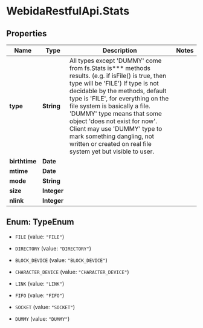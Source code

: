 # WebidaRestfulApi.Stats

## Properties
Name | Type | Description | Notes
------------ | ------------- | ------------- | -------------
**type** | **String** | All types except &#39;DUMMY&#39; come from fs.Stats is*** methods results. (e.g. if isFile() is true, then type will be &#39;FILE&#39;) If type is not decidable by the methods, default type is &#39;FILE&#39;, for everything on the file system is basically a file. &#39;DUMMY&#39; type means that some object &#39;does not exist for now&#39;. Client may use &#39;DUMMY&#39; type to mark something dangling, not written or created on real file system yet but visible to user.  | 
**birthtime** | **Date** |  | 
**mtime** | **Date** |  | 
**mode** | **String** |  | 
**size** | **Integer** |  | 
**nlink** | **Integer** |  | 


<a name="TypeEnum"></a>
## Enum: TypeEnum


* `FILE` (value: `"FILE"`)

* `DIRECTORY` (value: `"DIRECTORY"`)

* `BLOCK_DEVICE` (value: `"BLOCK_DEVICE"`)

* `CHARACTER_DEVICE` (value: `"CHARACTER_DEVICE"`)

* `LINK` (value: `"LINK"`)

* `FIFO` (value: `"FIFO"`)

* `SOCKET` (value: `"SOCKET"`)

* `DUMMY` (value: `"DUMMY"`)




